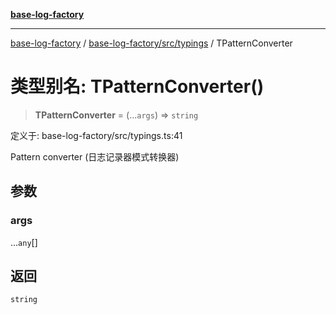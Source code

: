 [**base-log-factory**](../../../../index.md)

***

[base-log-factory](../../../../index.md) / [base-log-factory/src/typings](../index.md) / TPatternConverter

# 类型别名: TPatternConverter()

> **TPatternConverter** = (...`args`) => `string`

定义于: base-log-factory/src/typings.ts:41

Pattern converter (日志记录器模式转换器)

## 参数

### args

...`any`[]

## 返回

`string`
